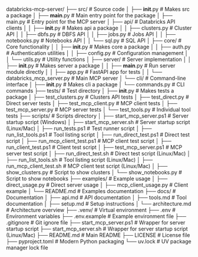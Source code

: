 databricks-mcp-server/
├── src/                             # Source code
│   ├── __init__.py                  # Makes src a package
│   ├── __main__.py                  # Main entry point for the package
│   ├── main.py                      # Entry point for the MCP server
│   ├── api/                         # Databricks API clients
│   │   ├── __init__.py              # Makes api a package
│   │   ├── clusters.py              # Cluster API
│   │   ├── dbfs.py                  # DBFS API
│   │   ├── jobs.py                  # Jobs API
│   │   ├── notebooks.py             # Notebooks API
│   │   └── sql.py                   # SQL API
│   ├── core/                        # Core functionality
│   │   ├── __init__.py              # Makes core a package
│   │   ├── auth.py                  # Authentication utilities
│   │   ├── config.py                # Configuration management
│   │   └── utils.py                 # Utility functions
│   ├── server/                      # Server implementation
│   │   ├── __init__.py              # Makes server a package
│   │   ├── __main__.py              # Run server module directly
│   │   ├── app.py                   # FastAPI app for tests
│   │   └── databricks_mcp_server.py # Main MCP server
│   └── cli/                         # Command-line interface
│       ├── __init__.py              # Makes cli a package 
│       └── commands.py              # CLI commands
├── tests/                           # Test directory
│   ├── __init__.py                  # Makes tests a package
│   ├── test_clusters.py             # Clusters API tests
│   ├── test_direct.py               # Direct server tests
│   ├── test_mcp_client.py           # MCP client tests
│   ├── test_mcp_server.py           # MCP server tests
│   └── test_tools.py                # Individual tool tests
├── scripts/                         # Scripts directory
│   ├── start_mcp_server.ps1         # Server startup script (Windows)
│   ├── start_mcp_server.sh          # Server startup script (Linux/Mac)
│   ├── run_tests.ps1                # Test runner script
│   ├── run_list_tools.ps1           # Tool listing script
│   ├── run_direct_test.ps1          # Direct test script
│   ├── run_mcp_client_test.ps1      # MCP client test script
│   ├── run_client_test.ps1          # Client test script
│   ├── test_mcp_server.ps1          # MCP server test script
│   ├── run_direct_test.sh           # Direct test script (Linux/Mac)
│   ├── run_list_tools.sh            # Tool listing script (Linux/Mac)
│   ├── run_mcp_client_test.sh       # MCP client test script (Linux/Mac)
│   ├── show_clusters.py             # Script to show clusters
│   └── show_notebooks.py            # Script to show notebooks
├── examples/                        # Example usage
│   ├── direct_usage.py              # Direct server usage
│   ├── mcp_client_usage.py          # Client example
│   └── README.md                    # Examples documentation
├── docs/                            # Documentation
│   ├── api.md                       # API documentation
│   ├── tools.md                     # Tool documentation
│   ├── setup.md                     # Setup instructions
│   └── architecture.md              # Architecture overview
├── .venv/                           # Virtual environment
├── .env                             # Environment variables
├── .env.example                     # Example environment file
├── .gitignore                       # Git ignore file
├── start_mcp_server.ps1             # Wrapper for server startup script
├── start_mcp_server.sh              # Wrapper for server startup script (Linux/Mac)
├── README.md                        # Main README
├── LICENSE                          # License file
├── pyproject.toml                   # Modern Python packaging
└── uv.lock                          # UV package manager lock file
``` 